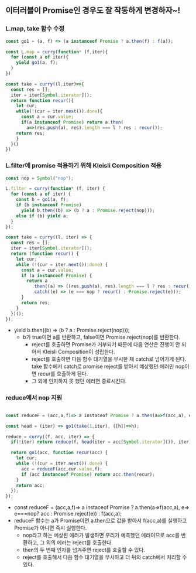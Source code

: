 ## 이터러블이 Promise인 경우도 잘 작동하게 변경하자~!

### L.map, take 함수 수정

```javascript
const go1 = (a, f) => (a instanceof Promise ? a.then(f) : f(a));

const L.map = curry(function* (f,iter){
  for (const a of iter){
    yield go1(a, f);
  }
})

const take = curry((l,iter)=>{
  const res = [];
  iter = iter[Symbol.iterator]();
  return function recur(){
    let cur;
    while(!(cur = iter.next()).done){
      const a = cur.value;
      if(a instanceof Promise) return a.then(
        a=>(res.push(a), res).length === l ? res : recur());
    return res;
    }
  }()
})
```

### L.filter에 promise 적용하기 위해 Kleisli Composition 적용

```javascript
const nop = Symbol("nop");

L.filter = curry(function* (f, iter) {
  for (const a of iter) {
    const b = go1(a, f);
    if (b instanceof Promise)
      yield b.then((b) => (b ? a : Promise.reject(nop)));
    else if (b) yield a;
  }
});

const take = curry((l, iter) => {
  const res = [];
  iter = iter[Symbol.iterator]();
  return (function recur() {
    let cur;
    while (!(cur = iter.next()).done) {
      const a = cur.value;
      if (a instanceof Promise) {
        return a
          .then((a) => ((res.push(a), res).length === l ? res : recur()))
          .catch((e) => (e === nop ? recur() : Promise.reject(e)));
      }
      return res;
    }
  })();
});
```

- yield b.then((b) => (b ? a : Promise.reject(nop)));
  - b가 true이면 a를 반환하고, false이면 Promise.reject(nop)를 반환한다.
    - reject를 호출하면 Promise가 거부되기 때문에 다음 연산은 진행이 안 되어서 Kleisli Composition이 성립한다.
    - reject를 호출하면 다음 함수 대기열을 무시한 채 catch로 넘어가게 된다. take 함수에서 catch로 promise reject를 받아서 예상했던 에러인 nop이면 recur를 호출하게 된다.
    - 그 외에 인지하지 못 했던 에러면 종료시킨다.

### reduce에서 nop 지원

```javascript

const reduceF = (acc,a,f)=> a instaceof Promise ? a.then(a=>f(acc,a), e=> e===nop? acc : Promise.reject(e)) : f(acc,a);

const head = (iter) => go1(take(1,iter), ([h])=>h);

reduce = curry((f, acc, iter) => {
  if(!iter) return reduce(f, head(iter = acc[Symbol.iterator]()), iter);

  return go1(acc, function recur(acc) {
    let cur;
    while (!(cur = iter.next()).done) {
      acc = reduceF(acc,cur.value,f);
      if (acc instanceof Promise) return acc.then(recur);
    }
    return acc;
  });
});
```

- const reduceF = (acc,a,f)=> a instaceof Promise ? a.then(a=>f(acc,a), e=> e===nop? acc : Promise.reject(e)) : f(acc,a);
- reduceF 함수는 a가 Promise이면 a.then으로 값을 받아서 f(acc,a)를 실행하고 Promise가 아니면 즉시 실행한다.
  - nop라고 하는 예상된 에러가 발생하면 우리가 예측했던 에러이므로 acc를 반환하고, 그 외의 에러는 reject를 호출한다.
  - then의 두 번째 인자를 넘겨주면 reject를 호출할 수 있다.
  - reject를 호출해서 다음 함수 대기열을 무시하고 더 뒤의 catch에서 처리할 수 있다.
